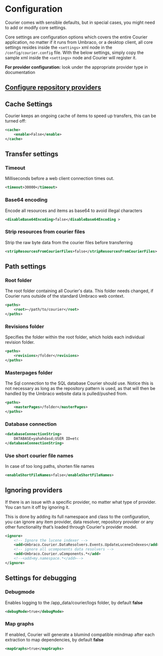 # Configuration

Courier comes with sensible defaults, but in special cases, you might need to add or modify core settings.

Core settings are configuration options which covers the entire Courier application, no matter if it runs from Umbraco, or a desktop client, all core settings resides inside the `<settings>` xml node in the` /config/courier.config` file. With the below settings, simply copy the sample xml inside the `<settings>` node and Courier will register it.

**For provider configuration:** look under the appropriate provider type in documentation

## [Configure repository providers](RepositoryProviders.md)

## Cache Settings
Courier keeps an ongoing cache of items to speed up transfers, this can be turned off:

```xml
<cache>
	<enable>False</enable>
</cache>
```

## Transfer settings

### Timeout
Milliseconds before a web client connection times out.

```xml
<timeout>30000</timeout>
```

### Base64 encoding
Encode all resources and items as base64 to avoid illegal characters

```xml
<disableBase64Encoding>false</disableBase64Encoding >
```

### Strip resources from courier files
Strip the raw byte data from the courier files before transferring

```xml
<stripResourcesFromCourierFiles>false</stripResourcesFromCourierFiles>
```

## Path settings
### Root folder
The root folder containing all Courier's data. This folder needs changed, if Courier runs outside of the standard Umbraco web context. 

```xml	
<paths>  
	<root>~/path/to/courier</root>
</paths>
```

### Revisions folder
Specifies the folder within the root folder, which holds each individual revision folder.

```xml
<paths>  
	<revisions>/folder</revisions>
</paths>
```

### Masterpages folder
The Sql connection to the SQL database Courier should use. Notice this is not necessary as long as the repository pattern is used, as that will then be handled by the Umbraco website data is pulled/pushed from.

```xml
<paths>  
	<masterPages>/folder</masterPages>
</paths>
```

### Database connection

```xml
<databaseConnectionString>
	DATABASE=yahahdasd;USER ID=etc
</databaseConnectionString>
```

### Use short courier file names
In case of too long paths, shorten file names

```xml
<enableShortFileNames>false</enableShortFileNames>
```

## Ignoring providers
If there is an issue with a specific provider, no matter what type of provider. You can turn it off by ignoring it. 

This is done by adding its full namespace and class to the configuration, you can ignore any item provider, data resolver, repository provider or any other functionality that’s loaded through Courier's provider model.

```xml
<ignore>
    <!-- Ignore the lucene indexer -->
    <add>Umbraco.Courier.DataResolvers.Events.UpdateLuceneIndexes</add>
    <!-- ignore all ucomponents data resolvers -->
    <add>Umbraco.Courier.uComponents.*</add>
    <!--<add>my.namespace.*</add>-->
</ignore>
```

## Settings for debugging

### Debugmode
Enables logging to the /app_data/courier/logs folder, by default **false**

```xml
<debugMode>true</debugMode>
```

### Map graphs
If enabled, Courier will generate a blumind compatible mindmap after each extraction to map dependencies, by default **false**

```xml
<mapGraphs>true</mapGraphs>
```
